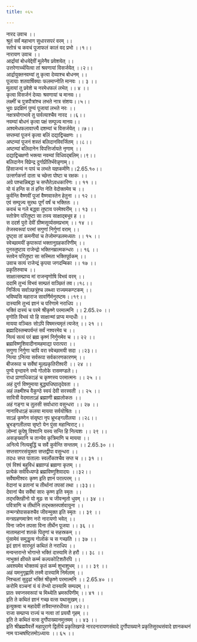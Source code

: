 ```yaml
---
title: ०६५

---
```

नारद उवाच ।।  
श्रुतं सर्वं महाभाग सुधारसपरं वरम् ।।  
स्तोत्रं च कवचं पूजाफलं कालं वद प्रभो ।।१।।  
नारायण उवाच ।।  
आर्द्रायां बोधयेद्देवीं मूलेनैव प्रवेशयेत् ।।  
उत्तरेणार्च्चयित्वा तां श्रवणायां विसर्जयेत् ।।२।।  
आर्द्रायुक्तनवम्यां तु कृत्वा देव्याश्च बोधनम् ।।  
पूजायाः शतवार्षिक्याः फलमाप्नोति मानवः ।। ३ ।।  
मूलायां तु प्रवेशे च नरमेधफलं लभेत् ।। ४ ।।  
कृत्वा विसर्जनं देव्याः श्रवणायां च मानवः।।  
लक्ष्मीं च पुत्रपौत्रांश्च लभते नात्र संशयः।।५।।  
भुवः प्रदक्षिणं पुण्यं पूजायां लभते नरः ।।  
नक्षत्रयोगाभावे तु पार्वत्याश्चैव नारद ।।६।।  
नवम्यां बोधनं कृत्वा पक्षं सम्पूज्य मानवः।।  
अश्वमेधफलावाप्त्यै दशम्यां च विसर्जयेत् ।।७।।  
सप्तम्यां पूजनं कृत्वा बलिं दद्याद्विचक्षणः ।।  
अष्टम्यां पूजनं शस्तं बलिदानविवर्जितम् ।।८।।  
अष्टम्यां बलिदानेन विपत्तिर्जायते नृणाम् ।।  
दद्याद्विचक्षणो भक्त्या नवम्यां विधिवद्बलिम्।।९।।  
बलिदानेन विप्रेन्द्र दुर्गाप्रीतिर्भवेन्नृणाम्।।  
हिंसाजन्यं न पापं च लभते यज्ञकर्मणि।।2.65.१०।।  
उत्सर्गकर्त्ता दाता च च्छेत्ता पोष्टा च रक्षकः ।।  
अग्रे पश्चान्निबद्धा च सप्तैतेऽवधकारिणः ।। ११ ।।  
यो यं हन्ति स तं हन्ति नेति वेदोक्तमेव च ।।  
कुर्वन्ति वैष्णवीं पूजां वैष्णवास्तेन हेतुना ।। १२ ।।  
एवं सम्पूज्य सुरथः पूर्णं वर्षं च भक्तितः ।।  
कवचं च गले बद्ध्वा तुष्टाव परमेश्वरीम् ।। १३ ।।  
स्तोत्रेण परितुष्टा सा तस्य साक्षाद्बभूव ह ।।  
स ददर्श पुरो देवीं ग्रीष्मसूर्य्यसमप्रभाम् ।। १४ ।।  
तेजस्वरूपां परमां सगुणां निर्गुणां वराम् ।।  
दृष्ट्वा तां कमनीयां च तेजोमण्डलमध्यतः ।। १५ ।।  
स्वेच्छामयीं कृपारूपां भक्तानुग्रहकारिणीम् ।।  
पुनस्तुष्टाव राजेन्द्रो भक्तिनम्रात्मकन्धरः ।। १६ ।।  
स्तवेन परितुष्टा सा सस्मिता भक्तिपूर्वकम् ।।  
उवाच सत्यं राजेन्द्रं कृपया जगदम्बिका ।। १७ ।।  
प्रकृतिरुवाच ।।  
साक्षात्सम्प्राप्य मां राजन्वृणोषि विभवं वरम् ।।  
ददामि तुभ्यं विभवं साम्प्रतं वाञ्छितं तव।।१८।।  
निर्जित्य सर्वाञ्छत्रूंश्च लब्ध्वा राज्यमकण्टकम् ।।  
भविष्यसि महाराज सावर्णिर्मनुरष्टमः।।१९।।  
दास्यामि तुभ्यं ज्ञानं च परिणामे नराधिप ।।  
भक्तिं दास्यं च परमे श्रीकृष्णे परमात्मनि ।। 2.65.२० ।।  
वृणोति विभवं यो हि साक्षान्मां प्राप्य मन्दधीः ।।  
मायया वञ्चितः सोऽपि विषमत्त्यमृतं त्यजेत् ।। २१ ।।  
ब्रह्मादिस्तम्बपर्यन्तं सर्वं नश्वरमेव च ।।  
नित्यं सत्यं परं ब्रह्म कृष्णं निर्गुणमेव च ।। २२ ।।  
ब्रह्मविष्णुशिवादीनामहमाद्या परात्परा ।।  
सगुणा निर्गुणा चापि वरा स्वेच्छामयी सदा ।।२३।।  
नित्या ऽनित्या सर्वरूपा सर्वकारणकारणम् ।।  
बीजरूपा च सर्वेषां मूलप्रकृतिरीश्वरी ।। २४ ।।  
पुण्ये वृन्दावने रम्ये गोलोके रासमण्डले।।  
राधा प्राणाधिकाऽहं च कृष्णस्य परमात्मनः ।। २५ ।।  
अहं दुर्गा विष्णुमाया बुद्ध्यधिष्ठातृदेवता ।।  
अहं लक्ष्मीश्च वैकुण्ठे स्वयं देवी सरस्वती ।। २५ ।।  
सावित्री वेदमाताऽहं ब्रह्माणी ब्रह्मलोकतः ।।  
अहं गङ्गा च तुलसी सर्वाधारा वसुन्धरा ।। २७ ।।  
नानाविधाऽहं कलया मायया सर्वयोषितः ।।  
साऽहं कृष्णेन संसृष्टा नृप भ्रूभङ्गलीलया ।।२८।।  
भ्रूभङ्गलीलया सृष्टो येन पुंसा महान्विराट्।।  
लोम्नां कूपेषु विश्वानि यस्य सन्ति हि नित्यशः ।। २९ ।।  
असङ्ख्यानि च तान्येव कृत्रिमाणि च मायया ।।  
अनित्ये नित्यबुद्धिं च सर्वे कुर्वन्ति सन्ततम् ।। 2.65.३० ।।  
सप्तसागरसंयुक्ता सप्तद्वीपा वसुन्धरा ।।  
तदधः सप्त पातालाः स्वर्लोकाश्चैव सप्त च ।। ३१ ।।  
एवं विश्वं बहुविधं ब्रह्माण्डं ब्रह्मणा कृतम् ।।  
प्रत्येकं सर्वविध्यण्डे ब्रह्मविष्णुशिवादयः ।।३२।।  
सर्वेषामीश्वरः कृष्ण इति ज्ञानं परात्परम् ।।  
वेदानां च व्रतानां च तीर्थानां तपसां तथा ।।३३।।  
देवानां चैव सर्वेषां सारः कृष्ण इति स्मृतः ।।  
तद्भक्तिहीनो यो मूढः स च जीवन्मृतो धुवम् ।। ३४ ।।  
पवित्राणि च तीर्थानि तद्भक्तस्पर्शवायुना ।।  
तन्मन्त्रोपासकश्चैव जीवन्मुक्त इति स्मृतः ।। ३९ ।।  
मन्त्रग्रहणमात्रेण नरो नारायणो भवेत् ।।  
विना जपेन तपसा विना तीर्थेन पूजया ।। ३६ ।।  
मातामहानां शतकं पितॄणां च सहस्रकम् ।।  
पुंसामेवं समुद्धृत्य गोलोकं च स गच्छति ।। ३७ ।।  
इदं ज्ञानं सारभूतं कथितं ते नराधिप ।।  
मन्वन्तरान्ते भोगान्ते भक्तिं दास्यामि ते हरौ ।। ३८ ।।  
नाभुक्तं क्षीयते कर्म्म कल्पकोटिशतैरपि ।।  
अवश्यमेव भोक्तव्यं कृतं कर्म्म शुभाशुभम् ।। ।। ३९ ।।  
अहं यमनुगृह्णामि तस्मै दास्यामि निर्मलाम् ।।  
निश्चलां सुदृढां भक्तिं श्रीकृष्णे परमात्मनि ।। 2.65.४० ।।  
करोमि वञ्चनां यं यं तेभ्यो दास्यामि सम्पदम् ।।  
प्रातः स्वप्नस्वरूपां च मिथ्येति भ्रमरूपिणीम् ।। ४१ ।।  
इति ते कथितं ज्ञानं गच्छ वत्स यथासुखम्।।  
इत्युक्त्वा च महादेवी तत्रैवान्तरधीयत।।४२।।  
राजा सम्प्राप्य राज्यं च नत्वा तां प्रययौ गृहम् ।।  
इति ते कथितं वत्स दुर्गोपाख्यानमुत्तमम् ।। ४३ ।।  
इति श्रीब्रह्मवैवर्त्ते महापुराणे द्वितीये प्रकृतिखण्डे नारदनारायणसंवादे दुर्गोपाख्याने प्रकृतिसुरथसंवादे ज्ञानकथनं नाम पञ्चषष्टितमोऽध्यायः ।। ६५ ।।